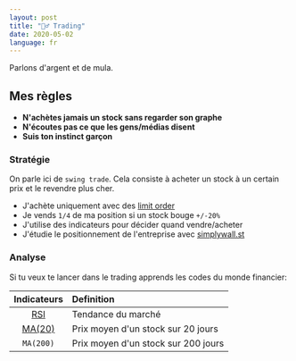 ```yaml
---
layout: post
title: "🏌️‍♂️ Trading"
date: 2020-05-02
language: fr
---
```


Parlons d'argent et de mula.

## Mes règles

- **N'achètes jamais un stock sans regarder son graphe**
- **N'écoutes pas ce que les gens/médias disent**
- **Suis ton instinct garçon**

### Stratégie

On parle ici de `swing trade`. Cela consiste à acheter un stock à un certain prix et le revendre plus cher.

- J'achète uniquement avec des [limit order](https://www.investopedia.com/terms/l/limitorder.asp)
- Je vends `1/4` de ma position si un stock bouge `+/-20%`
- J'utilise des indicateurs pour décider quand vendre/acheter
- J'étudie le positionnement de l'entreprise avec [simplywall.st](https://simplywall.st)

### Analyse

Si tu veux te lancer dans le trading apprends les codes du monde financier:

|                           Indicateurs                            | Definition                          |
| :--------------------------------------------------------------: | :---------------------------------- |
|       [RSI](https://www.investopedia.com/terms/r/rsi.asp)        | Tendance du marché                  |
| [MA(20)](https://www.investopedia.com/terms/m/movingaverage.asp) | Prix moyen d'un stock sur 20 jours  |
|                            `MA(200)`                             | Prix moyen d'un stock sur 200 jours |
